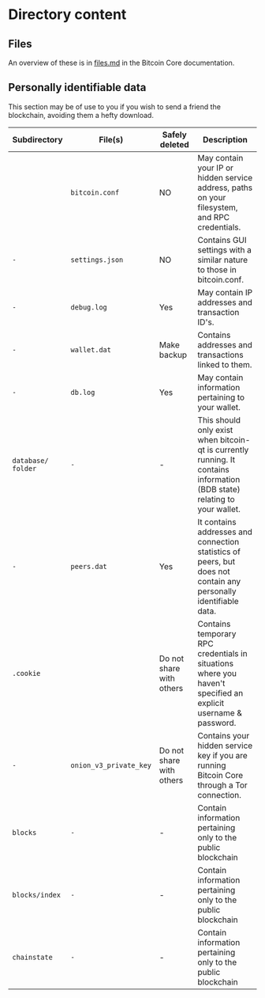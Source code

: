 # Directory content
## Files
An overview of these is in [files.md](https://github.com/bitcoin/bitcoin/blob/master/doc/files.md) in the Bitcoin Core documentation.

## Personally identifiable data
This section may be of use to you if you wish to send a friend the blockchain, avoiding them a hefty download.

Subdirectory       | File(s)               | Safely deleted | Description
-------------------|-----------------------|----------------|-------------
                | `bitcoin.conf`        | NO  | May contain your IP or hidden service address, paths on your filesystem, and RPC credentials.
`-`                | `settings.json`       | NO  | Contains GUI settings with a similar nature to those in bitcoin.conf.
`-`                | `debug.log`           | Yes | May contain IP addresses and transaction ID's. 
`-`                | `wallet.dat`          | Make backup | Contains addresses and transactions linked to them. 
`-`                | `db.log`              | Yes | May contain information pertaining to your wallet. 
`database/ folder` | `-`                   | -   | This should only exist when bitcoin-qt is currently running. It contains information (BDB state) relating to your wallet.
`-`                | `peers.dat`           | Yes | It contains addresses and connection statistics of peers, but does not contain any personally identifiable data. 
`.cookie`          |                       | Do not share with others  | Contains temporary RPC credentials in situations where you haven't specified an explicit username & password. 
`-`                | `onion_v3_private_key`| Do not share with others | Contains your hidden service key if you are running Bitcoin Core through a Tor connection. 
`blocks`           | `-`                   | -  | Contain information pertaining only to the public blockchain
`blocks/index`     | `-`                   | -  | Contain information pertaining only to the public blockchain
`chainstate`       | `-`                   | -  | Contain information pertaining only to the public blockchain
  





#
#
#
#
#
#
#
#
#
#
#
#
